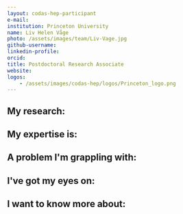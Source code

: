 ```yaml
---
layout: codas-hep-participant
e-mail:
institution: Princeton University
name: Liv Helen Våge
photo: /assets/images/team/Liv-Vage.jpg
github-username:
linkedin-profile:
orcid:
title: Postdoctoral Research Associate
website:
logos:
    - /assets/images/codas-hep/logos/Princeton_logo.png
---
```


## My research:

## My expertise is:

## A problem I'm grappling with:

## I've got my eyes on:

## I want to know more about:
